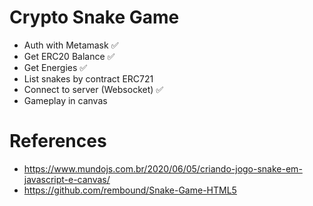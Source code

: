 # Crypto Snake Game

- Auth with Metamask ✅
- Get ERC20 Balance ✅
- Get Energies ✅
- List snakes by contract ERC721
- Connect to server (Websocket) ✅
- Gameplay in canvas

# References

* https://www.mundojs.com.br/2020/06/05/criando-jogo-snake-em-javascript-e-canvas/
* https://github.com/rembound/Snake-Game-HTML5